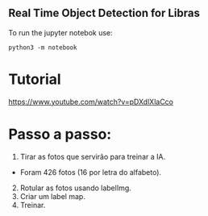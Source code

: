 ## Real Time Object Detection for Libras

To run the jupyter notebok use:

```
python3 -m notebook
```

# Tutorial

https://www.youtube.com/watch?v=pDXdlXlaCco

# Passo a passo:

1. Tirar as fotos que servirão para treinar a IA.

- Foram 426 fotos (16 por letra do alfabeto).

2. Rotular as fotos usando labelImg.
3. Criar um label map.
4. Treinar.
